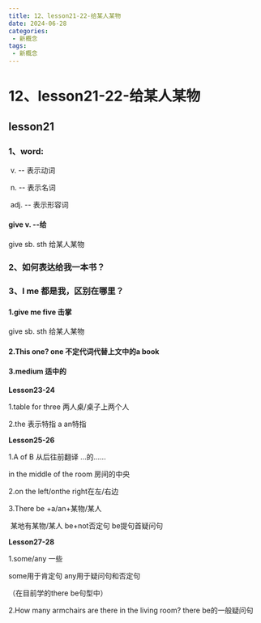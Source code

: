 ```yaml
---
title: 12、lesson21-22-给某人某物
date: 2024-06-28
categories:
 - 新概念
tags:
 - 新概念
---
```




# 12、lesson21-22-给某人某物



## lesson21

### 	1、word:

​			v. -- 表示动词

​			n. -- 表示名词

​			adj. -- 表示形容词

#### 		give v. --给

give sb. sth     给某人某物







### 	2、如何表达给我一本书？



### 	3、I me 都是我，区别在哪里？



#### 1.give me five    击掌

   give sb. sth     给某人某物

#### 2.This one?    one 不定代词代替上文中的a book

#### 3.medium 适中的 





**Lesson23-24**

1.table for three 两人桌/桌子上两个人

2.the 表示特指   a an特指

**Lesson25-26**

1.A of B   从后往前翻译   ...的......

in the middle of the room  房间的中央

2.on the left/onthe right在左/右边

3.There be +a/an+某物/某人        

​    某地有某物/某人   be+not否定句  be提句首疑问句

**Lesson27-28**

1.some/any   一些

  some用于肯定句 any用于疑问句和否定句

（在目前学的there be句型中）

2.How many armchairs are there in the living  room?                   there be的一般疑问句

